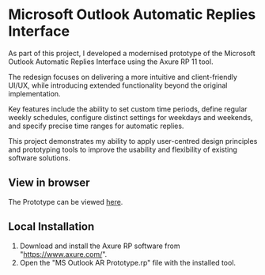 # Microsoft Outlook Automatic Replies Interface

As part of this project, I developed a modernised prototype of the Microsoft Outlook Automatic Replies Interface using the Axure RP 11 tool. 

The redesign focuses on delivering a more intuitive and client-friendly UI/UX, while introducing extended functionality beyond the original implementation. 

Key features include the ability to set custom time periods, define regular weekly schedules, configure distinct settings for weekdays and weekends, and specify precise time ranges for automatic replies. 

This project demonstrates my ability to apply user-centred design principles and prototyping tools to improve the usability and flexibility of existing software solutions.

## View in browser
The Prototype can be viewed [here](https://w3shc3.axshare.com).

## Local Installation
1. Download and install the Axure RP software from "https://www.axure.com/".
2. Open the "MS Outlook AR Prototype.rp" file with the installed tool.
